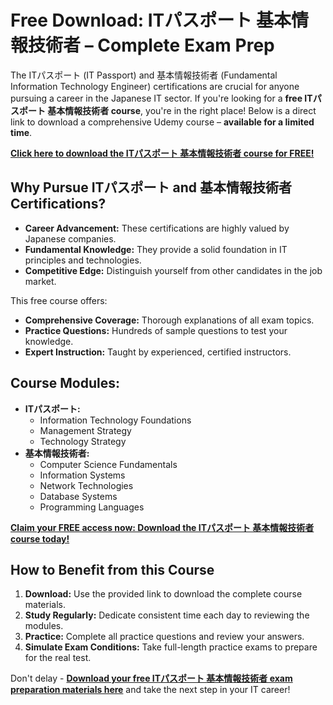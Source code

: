 # Free Download: ITパスポート 基本情報技術者 – Complete Exam Prep

The ITパスポート (IT Passport) and 基本情報技術者 (Fundamental Information Technology Engineer) certifications are crucial for anyone pursuing a career in the Japanese IT sector. If you're looking for a **free ITパスポート 基本情報技術者 course**, you're in the right place! Below is a direct link to download a comprehensive Udemy course – **available for a limited time**.

[**Click here to download the ITパスポート 基本情報技術者 course for FREE!**](https://udemywork.com/it-pasupoto-kihon-jouhou-gijutsusha)

## Why Pursue ITパスポート and 基本情報技術者 Certifications?

*   **Career Advancement:** These certifications are highly valued by Japanese companies.
*   **Fundamental Knowledge:** They provide a solid foundation in IT principles and technologies.
*   **Competitive Edge:** Distinguish yourself from other candidates in the job market.

This free course offers:

*   **Comprehensive Coverage:** Thorough explanations of all exam topics.
*   **Practice Questions:** Hundreds of sample questions to test your knowledge.
*   **Expert Instruction:** Taught by experienced, certified instructors.

## Course Modules:

*   **ITパスポート:**
    *   Information Technology Foundations
    *   Management Strategy
    *   Technology Strategy
*   **基本情報技術者:**
    *   Computer Science Fundamentals
    *   Information Systems
    *   Network Technologies
    *   Database Systems
    *   Programming Languages

[**Claim your FREE access now: Download the ITパスポート 基本情報技術者 course today!**](https://udemywork.com/it-pasupoto-kihon-jouhou-gijutsusha)

## How to Benefit from this Course

1.  **Download:** Use the provided link to download the complete course materials.
2.  **Study Regularly:** Dedicate consistent time each day to reviewing the modules.
3.  **Practice:** Complete all practice questions and review your answers.
4.  **Simulate Exam Conditions:** Take full-length practice exams to prepare for the real test.

Don't delay - **[Download your free ITパスポート 基本情報技術者 exam preparation materials here](https://udemywork.com/it-pasupoto-kihon-jouhou-gijutsusha)** and take the next step in your IT career!
